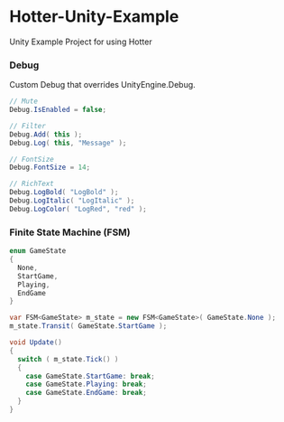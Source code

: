 # Hotter-Unity-Example
Unity Example Project for using Hotter

### Debug
Custom Debug that overrides UnityEngine.Debug.

```c#
// Mute
Debug.IsEnabled = false;

// Filter
Debug.Add( this );
Debug.Log( this, "Message" );

// FontSize
Debug.FontSize = 14;

// RichText
Debug.LogBold( "LogBold" );
Debug.LogItalic( "LogItalic" );
Debug.LogColor( "LogRed", "red" );
```

### Finite State Machine (FSM)

```c#
enum GameState
{
  None,
  StartGame,
  Playing,
  EndGame
}

var FSM<GameState> m_state = new FSM<GameState>( GameState.None );
m_state.Transit( GameState.StartGame );

void Update()
{
  switch ( m_state.Tick() )
  {
    case GameState.StartGame: break;
    case GameState.Playing: break;
    case GameState.EndGame: break;     
  }
}
```
